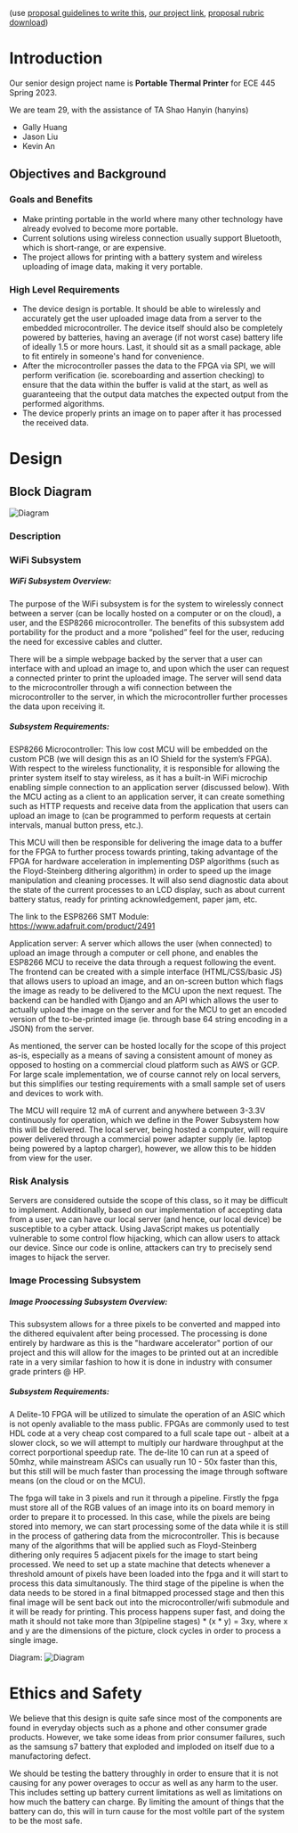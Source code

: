(use [proposal guidelines to write this](https://courses.grainger.illinois.edu/ece445/lectures/Video/ProjectProposalSlides.pdf), [our project link](https://courses.engr.illinois.edu/ece445/pace/my-project.asp), [proposal rubric download](https://docs.google.com/document/d/131oiTYIWipWVZ5uxYgSXWuzB4SeM41vfHetalnSdHdE/export?format=pdf))
# Introduction

Our senior design project name is **Portable Thermal Printer** for ECE 445 Spring 2023.

We are team 29, with the assistance of TA Shao Hanyin (hanyins)
- Gally Huang
- Jason Liu
- Kevin An


## Objectives and Background

### Goals and Benefits
- Make printing portable in the world where many other technology have already evolved to become more portable. <!-- Goals -->
- Current solutions using wireless connection usually support Bluetooth, which is short-range, or are expensive. <!-- Features -->
- The project allows for printing with a battery system and wireless uploading of image data, making it very portable. <!-- Functions / Benefits -->

### High Level Requirements <!-- 3/3 sentences: max of 3 sentences -->

- The device design is portable. It should be able to wirelessly and accurately get the user uploaded image data from a server to the embedded microcontroller. The device itself should also be completely powered by batteries, having an average (if not worst case) battery life of ideally 1.5 or more hours. Last, it should sit as a small package, able to fit entirely in someone's hand for convenience.
- After the microcontroller passes the data to the FPGA via SPI, we will perform verification (ie. scoreboarding and assertion checking) to ensure that the data within the buffer is valid at the start, as well as guaranteeing that the output data matches the expected output from the performed algorithms.
- The device properly prints an image on to paper after it has processed the received data.


# Design

## Block Diagram
![Diagram](https://raw.githubusercontent.com/Jellyyz/ECE445/main/Proposal/445_proposal.drawio.png)

### Description

### WiFi Subsystem
##### WiFi Subsystem Overview:

The purpose of the WiFi subsystem is for the system to wirelessly connect between a server (can be locally hosted on a computer or on the cloud), a user, and the ESP8266 microcontroller. The benefits of this subsystem add portability for the product and a more “polished” feel for the user, reducing the need for excessive cables and clutter. 

There will be a simple webpage backed by the server that a user can interface with and upload an image to, and upon which the user can request a connected printer to print the uploaded image. The server will send data to the microcontroller through a wifi connection between the microcontroller to the server, in which the microcontroller further processes the data upon receiving it.

##### Subsystem Requirements:

ESP8266 Microcontroller: This low cost MCU will be embedded on the custom PCB (we will design this as an IO Shield for the system’s FPGA). With respect to the wireless functionality, it is responsible for allowing the printer system itself to stay wireless, as it has a built-in WiFi microchip enabling simple connection to an application server (discussed below). With the MCU acting as a client to an application server, it can create something such as HTTP requests and receive data from the application that users can upload an image to (can be programmed to perform requests at certain intervals, manual button press, etc.).  

This MCU will then be responsible for delivering the image data to a buffer for the FPGA to further process towards printing, taking advantage of the FPGA for hardware acceleration in implementing DSP algorithms (such as the Floyd-Steinberg dithering algorithm) in order to speed up the image manipulation and cleaning processes. It will also send diagnostic data about the state of the current processes to an LCD display, such as about current battery status, ready for printing acknowledgement, paper jam, etc.

The link to the ESP8266 SMT Module: https://www.adafruit.com/product/2491

Application server: A server which allows the user (when connected) to upload an image through a computer or cell phone, and enables the ESP8266 MCU to receive the data through a request following the event. The frontend can be created with a simple interface (HTML/CSS/basic JS) that allows users to upload an image, and an on-screen button which flags the image as ready to be delivered to the MCU upon the next request. The backend can be handled with Django and an API which allows the user to actually upload the image on the server and for the MCU to get an encoded version of the to-be-printed image (ie. through base 64 string encoding in a JSON) from the server.

As mentioned, the server can be hosted locally for the scope of this project as-is, especially as a means of saving a consistent amount of money as opposed to hosting on a commercial  cloud platform such as AWS or GCP. For large scale implementation, we of course cannot rely on local servers, but this simplifies our testing requirements with a small sample set of users and devices to work with.

The MCU will require 12 mA of current and anywhere between 3-3.3V continuously for operation, which we define in the Power Subsystem how this will be delivered. The local server, being hosted a computer, will require power delivered through a commercial power adapter supply (ie. laptop being powered by a laptop charger), however, we allow this to be hidden from view for the user. 


### Risk Analysis

Servers are considered outside the scope of this class, so it may be difficult to implement. Additionally, based on our implementation of accepting data from a user, we can have our local server (and hence, our local device) be susceptible to a cyber attack. Using JavaScript makes us potentially vulnerable to some control flow hijacking, which can allow users to attack our device. Since our code is online, attackers can try to precisely send images to hijack the server.

### Image Processing Subsystem
##### Image Proocessing Subsystem Overview:

This subsystem allows for a three pixels to be converted and mapped into the dithered equivalent after being processed. The processing is done entirely by hardware as this is the "hardware accelerator" portion of our project and this will allow for the images to be printed out at an incredible rate in a very similar fashion to how it is done in industry with consumer grade printers @ HP. 


##### Subsystem Requirements:

A Delite-10 FPGA will be utilized to simulate the operation of an ASIC which is not openly avaliable to the mass public. FPGAs are commonly used to test HDL code at a very cheap cost compared to a full scale tape out - albeit at a slower clock, so we will attempt to multiply our hardware throughput at the correct porportional speedup rate. The de-lite 10 can run at a speed of 50mhz, while mainstream ASICs can usually run 10 - 50x faster than this, but this still will be much faster than processing the image through software means (on the cloud or on the MCU). 

The fpga will take in 3 pixels and run it through a pipeline. Firstly the fpga must store all of the RGB values of an image into its on board memory in order to prepare it to processed. In this case, while the pixels are being stored into memory, we can start processing some of the data while it is still in the process of gathering data from the microcontroller. This is because many of the algorithms that will be applied such as Floyd-Steinberg dithering only requires 5 adjacent pixels for the image to start being processed. We need to set up a state machine that detects whenever a threshold amount of pixels have been loaded into the fpga and it will start to process this data simultanously. The third stage of the pipeline is when the data needs to be stored in a final bitmapped processed stage and then this final image will be sent back out into the microcontroller/wifi submodule and it will be ready for printing. This process happens super fast, and doing the math it should not take more than 3(pipeline stages) * (x * y) = 3xy, where x and y are the dimensions of the picture,  clock cycles in order to process a single image. 

Diagram:
![Diagram](https://raw.githubusercontent.com/Jellyyz/ECE445/main/Proposal/fpga_image_processing.drawio.png)

# Ethics and Safety

We believe that this design is quite safe since most of the components are found in everyday objects such as a phone and other consumer grade products. However, we take some ideas from prior consumer failures, such as the samsung s7 battery that exploded and imploded on itself due to a manufactoring defect. 

We should be testing the battery throughly in order to ensure that it is not causing for any power overages to occur as well as any harm to the user. This includes setting up battery current limitations as well as limitations on how much the battery can charge. By limiting the amount of things that the battery can do, this will in turn cause for the most voltile part of the system to be the most safe. 
